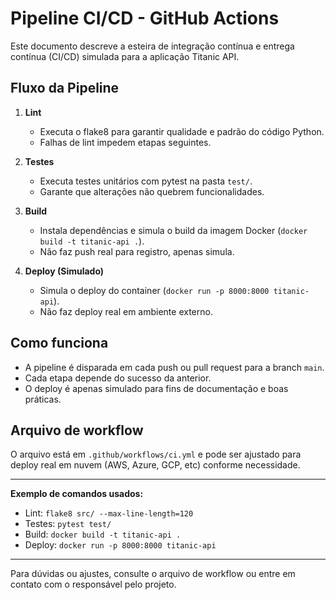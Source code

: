 # Pipeline CI/CD - GitHub Actions

Este documento descreve a esteira de integração contínua e entrega contínua (CI/CD) simulada para a aplicação Titanic API.

## Fluxo da Pipeline

1. **Lint**
   - Executa o flake8 para garantir qualidade e padrão do código Python.
   - Falhas de lint impedem etapas seguintes.

2. **Testes**
   - Executa testes unitários com pytest na pasta `test/`.
   - Garante que alterações não quebrem funcionalidades.

3. **Build**
   - Instala dependências e simula o build da imagem Docker (`docker build -t titanic-api .`).
   - Não faz push real para registro, apenas simula.

4. **Deploy (Simulado)**
   - Simula o deploy do container (`docker run -p 8000:8000 titanic-api`).
   - Não faz deploy real em ambiente externo.

## Como funciona

- A pipeline é disparada em cada push ou pull request para a branch `main`.
- Cada etapa depende do sucesso da anterior.
- O deploy é apenas simulado para fins de documentação e boas práticas.

## Arquivo de workflow

O arquivo está em `.github/workflows/ci.yml` e pode ser ajustado para deploy real em nuvem (AWS, Azure, GCP, etc) conforme necessidade.

---

**Exemplo de comandos usados:**
- Lint: `flake8 src/ --max-line-length=120`
- Testes: `pytest test/`
- Build: `docker build -t titanic-api .`
- Deploy: `docker run -p 8000:8000 titanic-api`

---

Para dúvidas ou ajustes, consulte o arquivo de workflow ou entre em contato com o responsável pelo projeto.
